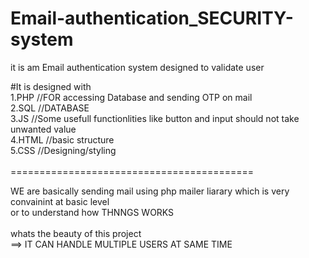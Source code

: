 # Email-authentication_SECURITY-system
it is am Email authentication system designed to validate user

#It is designed with <br>
1.PHP   //FOR accessing Database and sending OTP on mail <br>
2.SQL   //DATABASE  <br>
3.JS    //Some usefull functionlities like button and input should not take unwanted value <br>
4.HTML  //basic structure <br>
5.CSS   //Designing/styling <br>
<br>
========================================== <br>

WE are basically sending mail using php mailer liarary which is very convainint at basic level<br>
or to understand how THNNGS WORKS<br>
<br>
whats the beauty of this project<br>
==> IT CAN HANDLE MULTIPLE USERS AT SAME TIME



